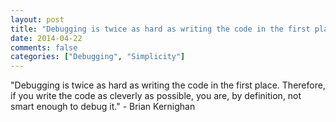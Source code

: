 ```yaml
---
layout: post
title: "Debugging is twice as hard as writing the code in the first place. Therefore, if you write the code as cleverly as possible, you are, by definition, not smart enough to debug it."
date: 2014-04-22
comments: false
categories: ["Debugging", "Simplicity"]
---
```


<span class='quote'>"Debugging is twice as hard as writing the code in the first place. Therefore, if you write the code as cleverly as possible, you are, by definition, not smart enough to debug it."</span>
<span class='by'>- Brian Kernighan</span>
